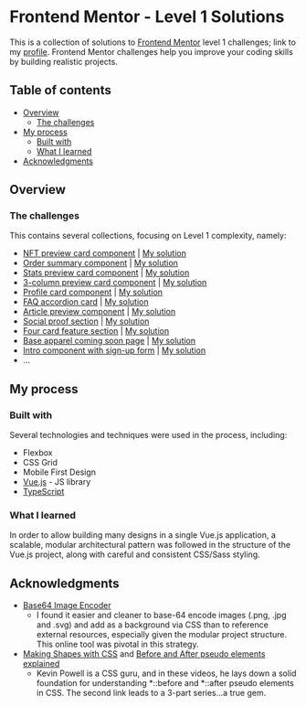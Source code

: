 # Frontend Mentor - Level 1 Solutions

This is a collection of solutions to [Frontend Mentor](https://www.frontendmentor.io/challenges/) level 1 challenges; link to my [profile](https://www.frontendmentor.io/profile/Draghonite). Frontend Mentor challenges help you improve your coding skills by building realistic projects.

## Table of contents

- [Overview](#overview)
  - [The challenges](#the-challenges)
- [My process](#my-process)
  - [Built with](#built-with)
  - [What I learned](#what-i-learned)
- [Acknowledgments](#acknowledgments)

## Overview

### The challenges

This contains several collections, focusing on Level 1 complexity, namely:
- [NFT preview card component](https://www.frontendmentor.io/challenges/nft-preview-card-component-SbdUL_w0U) | [My solution](https://draghonite.github.io/front-end-mentor-level-1/#/nft-preview-card)
- [Order summary component](https://www.frontendmentor.io/challenges/order-summary-component-QlPmajDUj) | [My solution](https://draghonite.github.io/front-end-mentor-level-1/#/order-summary)
- [Stats preview card component](https://www.frontendmentor.io/challenges/stats-preview-card-component-8JqbgoU62) | [My solution](https://draghonite.github.io/front-end-mentor-level-1/#/stats-preview)
- [3-column preview card component](https://www.frontendmentor.io/challenges/3column-preview-card-component-pH92eAR2-) | [My solution](https://draghonite.github.io/front-end-mentor-level-1/#/three-column-preview)
- [Profile card component](https://www.frontendmentor.io/challenges/profile-card-component-cfArpWshJ) | [My solution](https://draghonite.github.io/front-end-mentor-level-1/#/profile-card)
- [FAQ accordion card](https://www.frontendmentor.io/challenges/faq-accordion-card-XlyjD0Oam) | [My solution](https://draghonite.github.io/front-end-mentor-level-1/#/faq-accordion-card)
- [Article preview component](https://www.frontendmentor.io/challenges/article-preview-component-dYBN_pYFT) | [My solution](https://draghonite.github.io/front-end-mentor-level-1/#/article-preview)
- [Social proof section](https://www.frontendmentor.io/challenges/social-proof-section-6e0qTv_bA) | [My solution](https://draghonite.github.io/front-end-mentor-level-1/#/social-proof-section)
- [Four card feature section](https://www.frontendmentor.io/challenges/four-card-feature-section-weK1eFYK) | [My solution](https://draghonite.github.io/front-end-mentor-level-1/#/four-card-feature-section)
- [Base apparel coming soon page](https://www.frontendmentor.io/challenges/base-apparel-coming-soon-page-5d46b47f8db8a7063f9331a0) | [My solution](https://draghonite.github.io/front-end-mentor-level-1/#/base-apparel-coming-soon)
- [Intro component with sign-up form](https://www.frontendmentor.io/challenges/intro-component-with-signup-form-5cf91bd49edda32581d28fd1) | [My solution](https://draghonite.github.io/front-end-mentor-level-1/#/intro-component-with-signup-form)
- ...

## My process

### Built with

Several technologies and techniques were used in the process, including:
- Flexbox
- CSS Grid
- Mobile First Design
- [Vue.js](https://vuejs.org/) - JS library
- [TypeScript](https://www.typescriptlang.org/)

### What I learned

In order to allow building many designs in a single Vue.js application, a scalable, modular architectural pattern was followed in the structure of the Vue.js project, along with careful and consistent CSS/Sass styling.

## Acknowledgments

- [Base64 Image Encoder](https://elmah.io/tools/base64-image-encoder/)
  - I found it easier and cleaner to base-64 encode images (.png, .jpg and .svg) and add as a background via CSS than to reference external resources, especially given the modular project structure.  This online tool was pivotal in this strategy.
- [Making Shapes with CSS](https://www.youtube.com/watch?v=QY7Rj8aZcZk) and [Before and After pseudo elements explained](https://www.youtube.com/watch?v=zGiirUiWslI)
  - Kevin Powell is a CSS guru, and in these videos, he lays down a solid foundation for understanding *::before and *::after pseudo elements in CSS.  The second link leads to a 3-part series...a true gem.
